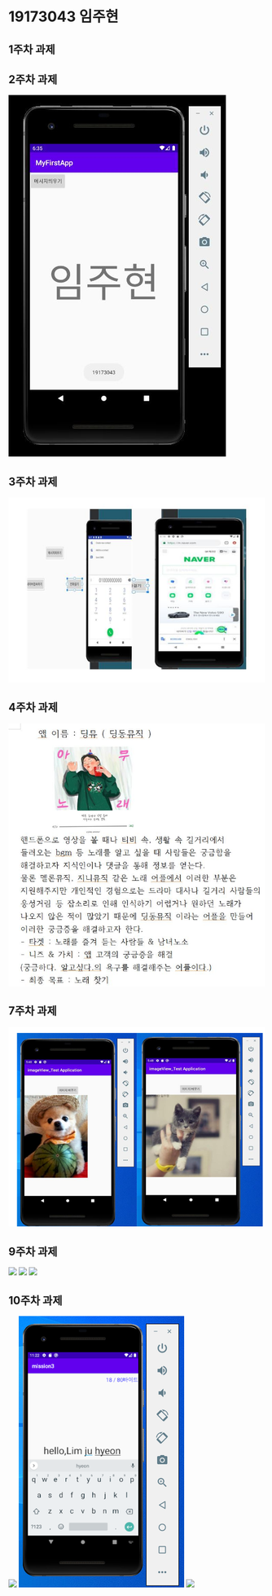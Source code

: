# 19173043 임주현

## 1주차 과제

## 2주차 과제
 <img width="" height="" src="./png/캡스톤 2주차.png"></img>

## 3주차 과제
<img width="" height="" src="./png/캡스톤 3주차.png"></img>

## 4주차 과제
<img width="" height="" src="./png/캡스톤 4주차.JPG"></img>

## 7주차 과제
<img width="" height="" src="./png/캡스톤 7주차.png"></img>

## 9주차 과제
<img width="" height="" src="./png/캡1.PNG"></img>
<img width="" height="" src="./png/캡2.PNG"></img>
<img width="" height="" src="./png/캡3.PNG"></img>

## 10주차 과제
<img width="" height="" src="./png/캡10.PNG"></img>
<img width="" height="" src="./png/스10.PNG"></img>
<img width="" height="" src="./png/톤10.PNG"></img>
